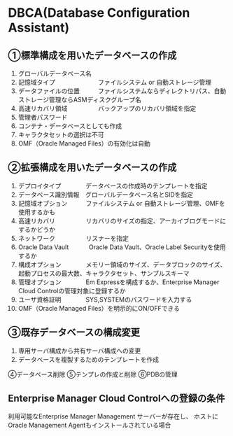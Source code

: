 # DBCA(Database Configuration Assistant)
## ①標準構成を用いたデータベースの作成

1. グローバルデータベース名
2. 記憶域タイプ　　　　　　　ファイルシステム or 自動ストレージ管理
3. データファイルの位置　　　ファイルシステムならディレクトリパス、自動ストレージ管理ならASMディスクグループ名
4. 高速リカバリ領域　　　　　バックアップのリカバリ領域を指定
5. 管理者パスワード
6. コンテナ・データベースとしても作成
7. キャラクタセットの選択は不可
8. OMF（Oracle Managed Files）の有効化は自動
## ②拡張構成を用いたデータベースの作成

1. デプロイタイプ　　　　データベースの作成時のテンプレートを指定
2. データベース識別情報　グローバルデータベース名とSIDを指定
3. 記憶域オプション　　　ファイルシステム or 自動ストレージ管理、OMFを使用するかも
4. 高速リカバリ　　　　　リカバリのサイズの指定、アーカイブログモードにするかどうか
5. ネットワーク　　　　　リスナーを指定
6. Oracle Data Vault　　　 Oracle Data Vault、Oracle Label Securityを使用するか
7. 構成オプション　　　　メモリー領域のサイズ、データブロックのサイズ、起動プロセスの最大数、キャラクタセット、サンプルスキーマ
8. 管理オプション　　　　Em Expressを構成するか、Enterprise Manager Cloud Controlの管理対象に登録するか
9. ユーザ資格証明　　　　SYS,SYSTEMのパスワードを入力する
10. OMF（Oracle Managed Files）を明示的にON/OFFできる

## ③既存データベースの構成変更　

1. 専用サーバ構成から共有サーバ構成への変更
2. データベースを複製するためのテンプレートを作成

④データベース削除
⑤テンプレの作成と削除
⑥PDBの管理
## Enterprise Manager Cloud Controlへの登録の条件

利用可能なEnterprise Manager Management サーバーが存在し、
ホストにOracle Management Agentもインストールされている場合

